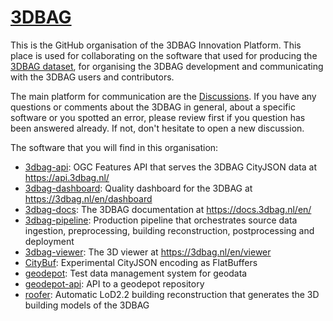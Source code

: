 # [3DBAG](https://3dbag.nl)

This is the GitHub organisation of the 3DBAG Innovation Platform.
This place is used for collaborating on the software that used for producing the [3DBAG dataset](https://3dbag.nl), for organising the 3DBAG development and communicating with the 3DBAG users and contributors.

The main platform for communication are the [Discussions](https://github.com/orgs/3DBAG/discussions).
If you have any questions or comments about the 3DBAG in general, about a specific software or you spotted an error, please review first if you question has been answered already. If not, don't hesitate to open a new discussion.

The software that you will find in this organisation:
- [3dbag-api](https://github.com/3DBAG/3dbag-api): OGC Features API that serves the 3DBAG CityJSON data at https://api.3dbag.nl/
- [3dbag-dashboard](https://github.com/3DBAG/3dbag-dasboard): Quality dashboard for the 3DBAG at https://3dbag.nl/en/dashboard
- [3dbag-docs](https://github.com/3DBAG/3dbag-docs): The 3DBAG documentation at https://docs.3dbag.nl/en/
- [3dbag-pipeline](https://github.com/3DBAG/3dbag-pipeline): Production pipeline that orchestrates source data ingestion, preprocessing, building reconstruction, postprocessing and deployment
- [3dbag-viewer](https://github.com/3DBAG/3dbag-viewer): The 3D viewer at https://3dbag.nl/en/viewer
- [CityBuf](https://github.com/3DBAG/CityBuf): Experimental CityJSON encoding as FlatBuffers
- [geodepot](https://github.com/3DBAG/geodepot): Test data management system for geodata
- [geodepot-api](https://github.com/3DBAG/geodepot-api): API to a geodepot repository
- [roofer](https://github.com/3DBAG/roofer): Automatic LoD2.2 building reconstruction that generates the 3D building models of the 3DBAG

